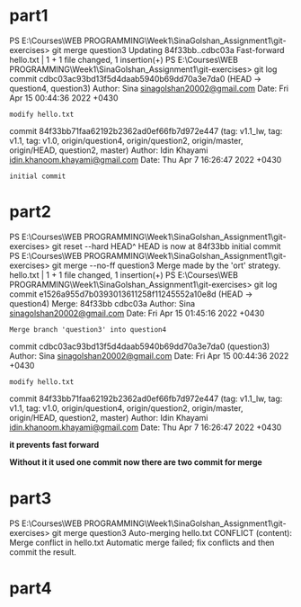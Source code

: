 
# part1
PS E:\Courses\WEB PROGRAMMING\Week1\SinaGolshan_Assignment1\git-exercises> git merge question3
Updating 84f33bb..cdbc03a
Fast-forward
 hello.txt | 1 +
 1 file changed, 1 insertion(+)
PS E:\Courses\WEB PROGRAMMING\Week1\SinaGolshan_Assignment1\git-exercises> git log
commit cdbc03ac93bd13f5d4daab5940b69dd70a3e7da0 (HEAD -> question4, question3)
Author: Sina <sinagolshan20002@gmail.com>
Date:   Fri Apr 15 00:44:36 2022 +0430

    modify hello.txt

commit 84f33bb71faa62192b2362ad0ef66fb7d972e447 (tag: v1.1_lw, tag: v1.1, tag: v1.0, origin/question4, origin/question2, origin/master, origin/HEAD, question2, master)
Author: Idin Khayami <idin.khanoom.khayami@gmail.com>
Date:   Thu Apr 7 16:26:47 2022 +0430

    initial commit

# part2
PS E:\Courses\WEB PROGRAMMING\Week1\SinaGolshan_Assignment1\git-exercises> git reset --hard HEAD^
HEAD is now at 84f33bb initial commit
PS E:\Courses\WEB PROGRAMMING\Week1\SinaGolshan_Assignment1\git-exercises> git merge  --no-ff  question3
Merge made by the 'ort' strategy.
 hello.txt | 1 +
 1 file changed, 1 insertion(+)
PS E:\Courses\WEB PROGRAMMING\Week1\SinaGolshan_Assignment1\git-exercises> git log
commit e1526a955d7b0393013611258f11245552a10e8d (HEAD -> question4)
Merge: 84f33bb cdbc03a
Author: Sina <sinagolshan20002@gmail.com>
Date:   Fri Apr 15 01:45:16 2022 +0430

    Merge branch 'question3' into question4

commit cdbc03ac93bd13f5d4daab5940b69dd70a3e7da0 (question3)
Author: Sina <sinagolshan20002@gmail.com>
Date:   Fri Apr 15 00:44:36 2022 +0430

    modify hello.txt

commit 84f33bb71faa62192b2362ad0ef66fb7d972e447 (tag: v1.1_lw, tag: v1.1, tag: v1.0, origin/question4, origin/question2, origin/master, origin/HEAD, question2, master)
Author: Idin Khayami <idin.khanoom.khayami@gmail.com>
Date:   Thu Apr 7 16:26:47 2022 +0430

**it prevents fast forward**

**Without it it used one commit now there are two commit for merge**

# part3
PS E:\Courses\WEB PROGRAMMING\Week1\SinaGolshan_Assignment1\git-exercises> git merge question3
Auto-merging hello.txt
CONFLICT (content): Merge conflict in hello.txt
Automatic merge failed; fix conflicts and then commit the result.

# part4